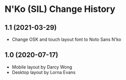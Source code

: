 N'Ko (SIL) Change History
====================

1.1 (2021-03-29)
----------------
* Change OSK and touch layout font to Noto Sans N'ko

1.0 (2020-07-17)
----------------
* Mobile layout  by Darcy Wong
* Desktop layout by Lorna Evans

